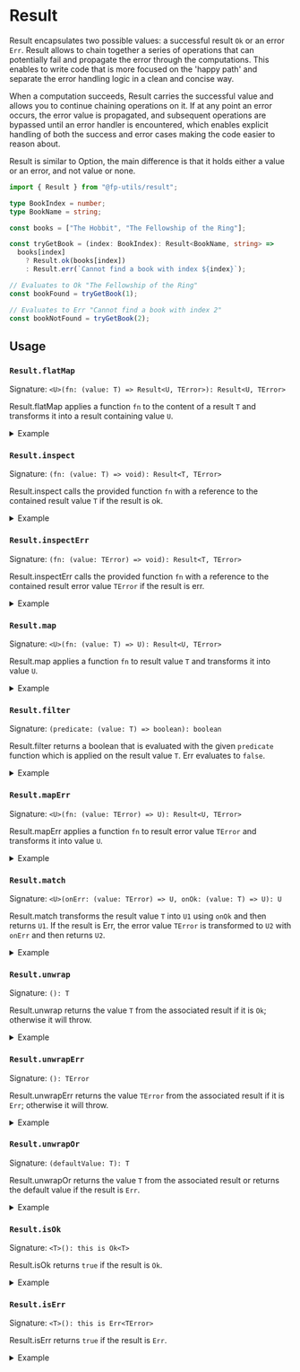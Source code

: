 # Result

Result encapsulates two possible values: a successful result `Ok` or an error
`Err`. Result allows to chain together a series of operations that can
potentially fail and propagate the error through the computations. This enables
to write code that is more focused on the 'happy path' and separate the error
handling logic in a clean and concise way.

When a computation succeeds, Result carries the successful value and allows you
to continue chaining operations on it. If at any point an error occurs, the
error value is propagated, and subsequent operations are bypassed until an error
handler is encountered, which enables explicit handling of both the success and
error cases making the code easier to reason about.

Result is similar to Option, the main difference is that it holds either a value
or an error, and not value or none.

```ts
import { Result } from "@fp-utils/result";

type BookIndex = number;
type BookName = string;

const books = ["The Hobbit", "The Fellowship of the Ring"];

const tryGetBook = (index: BookIndex): Result<BookName, string> =>
  books[index]
    ? Result.ok(books[index])
    : Result.err(`Cannot find a book with index ${index}`);

// Evaluates to Ok "The Fellowship of the Ring"
const bookFound = tryGetBook(1);

// Evaluates to Err "Cannot find a book with index 2"
const bookNotFound = tryGetBook(2);
```

## Usage

### `Result.flatMap`

Signature: `<U>(fn: (value: T) => Result<U, TError>): Result<U, TError>`

Result.flatMap applies a function `fn` to the content of a result `T` and
transforms it into a result containing value `U`.

<details>
<summary>Example</summary>

```ts
type TryParse = (input: string) => Result<number, string>;

const tryParse: TryParse = (input: string) => {
  const value = parseInt(input);
  return isNaN(value) ? Result.err("could not parse") : Result.ok(value);
};

Result.err("message")
  .flatMap(tryParse); // Evaluates to Err "message"

Result.ok("42")
  .flatMap(tryParse); // Evaluates to Ok 42

Result.ok("Forty-two")
  .flatMap(tryParse); // Evaluates to Err "could not parse"
```

</details>

### `Result.inspect`

Signature: `(fn: (value: T) => void): Result<T, TError>`

Result.inspect calls the provided function `fn` with a reference to the
contained result value `T` if the result is ok.

<details>
  <summary>Example</summary>

```ts
Result.err(42)
  .inspect((x) => console.log(x * 2)); // Prints nothing

Result.ok(42)
  .inspect((x) => console.log(x * 2)); // Evaluates to 84
```

</details>

### `Result.inspectErr`

Signature: `(fn: (value: TError) => void): Result<T, TError>`

Result.inspectErr calls the provided function `fn` with a reference to the
contained result error value `TError` if the result is err.

<details>
  <summary>Example</summary>

```ts
Result.err(42)
  .inspectErr((x) => console.log(x * 2)); // Evaluates to 84

Result.ok(42)
  .inspectErr((x) => console.log(x * 2)); // Prints nothing
```

</details>

### `Result.map`

Signature: `<U>(fn: (value: T) => U): Result<U, TError>`

Result.map applies a function `fn` to result value `T` and transforms it into
value `U`.

<details>
  <summary>Example</summary>

```ts
Result.err(42)
  .map((x) => x * 2); // Evaluates to Err 42

Result.ok(42)
  .map((x) => x * 2); // Evaluates to Ok 84
```

</details>

### `Result.filter`

Signature: `(predicate: (value: T) => boolean): boolean`

Result.filter returns a boolean that is evaluated with the given `predicate`
function which is applied on the result value `T`. Err evaluates to `false`.

<details>
  <summary>Example</summary>

```ts
Result.err(10)
  .filter((x) => x >= 5); // evaluates to false

Result.ok(2)
  .filter((x) => x >= 5); // evaluates to false

Result.ok(42)
  .filter((x) => x >= 5); // evaluates to true
```

</details>

### `Result.mapErr`

Signature: `<U>(fn: (value: TError) => U): Result<U, TError>`

Result.mapErr applies a function `fn` to result error value `TError` and
transforms it into value `U`.

<details>
  <summary>Example</summary>

```ts
Result.err(42)
  .mapErr((x) => x * 2); // Evaluates to Err 84

Result.ok(42)
  .mapErr((x) => x * 2); // Evaluates to Ok 42
```

</details>

### `Result.match`

Signature: `<U>(onErr: (value: TError) => U, onOk: (value: T) => U): U`

Result.match transforms the result value `T` into `U1` using `onOk` and then
returns `U1`. If the result is Err, the error value `TError` is transformed to
`U2` with `onErr` and then returns `U2`.

<details>
  <summary>Example</summary>

```ts
Result.err(42)
  .match((err) => err + 10, (x) => x * 2); // Evaluates to 52

Result.ok(42)
  .match((err) => err + 10, (x) => x * 2); // Evaluates to 84
```

</details>

### `Result.unwrap`

Signature: `(): T`

Result.unwrap returns the value `T` from the associated result if it is `Ok`;
otherwise it will throw.

<details>
  <summary>Example</summary>

```ts
Result.ok(42).unwrap(); // Evaluates to 42

Result.err(42).unwrap(); // Throws an exception!
```

</details>

### `Result.unwrapErr`

Signature: `(): TError`

Result.unwrapErr returns the value `TError` from the associated result if it is
`Err`; otherwise it will throw.

<details>
  <summary>Example</summary>

```ts
Result.ok(42).unwrapErr(); // Throws an exception!

Result.err(42).unwrapErr(); // Evaluates to 42
```

</details>

### `Result.unwrapOr`

Signature: `(defaultValue: T): T`

Result.unwrapOr returns the value `T` from the associated result or returns the
default value if the result is `Err`.

<details>
  <summary>Example</summary>

```ts
Result.ok(42).unwrapOr(99); // Evaluates to 42

Result.err(42).unwrapOr(99); // Evaluates to 99
```

</details>

### `Result.isOk`

Signature: `<T>(): this is Ok<T>`

Result.isOk returns `true` if the result is `Ok`.

<details>
  <summary>Example</summary>

```ts
Result.err(42).isOk(); // Evaluates to false

Result.ok(42).isOk(); // Evaluates to true
```

</details>

### `Result.isErr`

Signature: `<T>(): this is Err<TError>`

Result.isErr returns `true` if the result is `Err`.

<details>
  <summary>Example</summary>

```ts
Result.err(42).isErr(); // Evaluates to true

Result.ok(42).isErr(); // Evaluates to false
```

</details>
